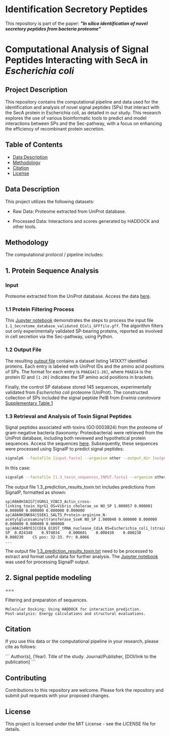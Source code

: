 # Identification Secretory Peptides
This repository is part of the paper: ***"In silico identification of novel secretory peptides from bacteria proteome"***


# Computational Analysis of Signal Peptides Interacting with SecA in *Escherichia coli*

## Project Description
This repository contains the computational pipeline and data used for the identification and analysis of novel signal peptides (SPs) that interact with the SecA protein in Escherichia coli, as detailed in our study. This research explores the use of various bioinformatic tools to predict and model interactions between SPs and the Sec-pathway, with a focus on enhancing the efficiency of recombinant protein secretion.

## Table of Contents

- [Data Description](#data-description)
- [Methodology](#methodology)
- [Citation](#citation)
- [License](#license)

## Data Description
This project utilizes the following datasets:

- Raw Data: Proteome extracted from UniProt database.

- Processed Data: Interactions and scores generated by HADDOCK and other tools.


## Methodology

The computational protocol / pipeline includes:

## 1. Protein Sequence Analysis

### Input
Proteome extracted from the UniProt database. Access the data [here](https://doi.org/10.5281/zenodo.10971817).

### 1.1 Protein Filtering Process
This [Jupyter notebook](/notebooks/1.2_Proteome_analysis_Sec_pathway_positionformatting.ipynb) demonstrates the steps to process the input file `1.1_Secretome_database_validated_EColi_GFFfile.gff`. The algorithm filters out only experimentally validated SP-bearing proteins, reported as involved in cell secretion via the Sec-pathway, using Python.

### 1.2 Output File
The resulting [output file](/data/1.2_Input_for_uniprot_IDmapping.txt) contains a dataset listing 141XX?? identified proteins. Each entry is labeled with UniProt IDs and the amino acid positions of SPs. The format for each entry is `P0AEG4[1-20]`, where `P0AEG4` is the protein ID and `[1-20]` indicates the SP amino acid positions in brackets.

Finally, the control SP database stored 145 sequences, experimentally validated from *Escherichia coli* proteome (UniProt). The constructed collection of SPs included the signal peptide PelB from *Erwinia carotovora* [Supplementary Table 1](/outputs/SupplementaryTable1_SignalPeptides_with_experimental_evidence.xlsx) 


### 1.3 Retrieval and Analysis of Toxin Signal Peptides
Signal peptides associated with toxins (GO:0003824) from the proteome of gram-negative bacteria (taxonomy: Proteobacteria) were retrieved from the UniProt database, including both reviewed and hypothetical protein sequences. Access the sequences [here](https://doi.org/10.5281/zenodo.10971817). Subsequently, these sequences were processed using SignalP to predict signal peptides:

```bash
signalp6 --fastafile [input.fasta] --organism other --output_dir [outputDir] --format txt --mode fasta
```
In this case:

```bash
signalp6 --fastafile [1.3_toxin_sequences_INPUT.fasta] --organism other --output_dir [Results_toxin/] --format txt --mode fasta
```


The output file 1.3_prediction_results_toxin.txt includes predictions from SignalP, formatted as shown:

```
sp|A0A0H3AIG7|VGRG1_VIBC3_Actin_cross-linking_toxin_VgrG1_OS=Vibrio_cholerae_se NO_SP 1.000057 0.000001 0.000000 0.000000 0.000000 0.000000
sp|A0A0H3NK84|SSEK1_SALTS_Protein-arginine_N-acetylglucosaminyltransferase_SseK NO_SP 1.000040 0.000000 0.000000 0.000000 0.000000 0.000000
sp|A0A1S4NYE3|CDIA_ECOST_tRNA_nuclease_CdiA_OS=Escherichia_coli_(strain_STEC_O3	SP	0.024348	0.974034	0.000681	0.000438	0.000238	0.000230	CS pos: 32-33. Pr: 0.8066
...
```

The output file [1.3_prediction_results_toxin.txt](https://doi.org/10.5281/zenodo.10971817) need to be processed to extract and format useful data for further analysis. The [Jupyter notebook](/notebooks/1.3_ToxinPeptideDatabase_Generation_fromSignalP.ipynb) was used for processing SignalP output.



## 2. Signal peptide modeling



===

Filtering and preparation of sequences.

    Molecular Docking: Using HADDOCK for interaction prediction.
    Post-analysis: Energy calculations and structural evaluations.


## Citation

If you use this data or the computational pipeline in your research, please cite as follows:

´´´
Author(s), (Year). Title of the study. Journal/Publisher, [DOI/link to the publication]
´´´

## Contributing

Contributions to this repository are welcome. Please fork the repository and submit pull requests with your proposed changes.

## License

This project is licensed under the MIT License - see the LICENSE file for details.


